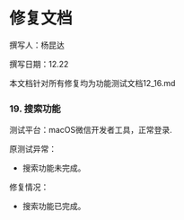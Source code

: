 # 修复文档

撰写人：杨昆达

撰写日期：12.22

本文档针对所有修复均为功能测试文档12_16.md

### 19. 搜索功能

测试平台：macOS微信开发者工具，正常登录.

原测试异常：

- 搜索功能未完成。

修复情况：

- 搜索功能已完成。